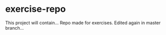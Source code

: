 # exercise-repo
This project will contain...
Repo made for exercises.
Edited again in master branch...